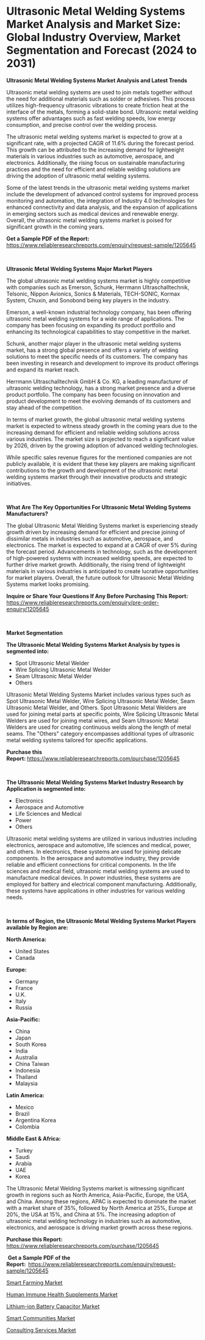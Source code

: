 <p><h1>Ultrasonic Metal Welding Systems Market Analysis and Market Size: Global Industry Overview, Market Segmentation and Forecast (2024 to 2031)</h1></p><p><strong>Ultrasonic Metal Welding Systems Market Analysis and Latest Trends</strong></p>
<p><p>Ultrasonic metal welding systems are used to join metals together without the need for additional materials such as solder or adhesives. This process utilizes high-frequency ultrasonic vibrations to create friction heat at the interface of the metals, forming a solid-state bond. Ultrasonic metal welding systems offer advantages such as fast welding speeds, low energy consumption, and precise control over the welding process.</p><p>The ultrasonic metal welding systems market is expected to grow at a significant rate, with a projected CAGR of 11.6% during the forecast period. This growth can be attributed to the increasing demand for lightweight materials in various industries such as automotive, aerospace, and electronics. Additionally, the rising focus on sustainable manufacturing practices and the need for efficient and reliable welding solutions are driving the adoption of ultrasonic metal welding systems.</p><p>Some of the latest trends in the ultrasonic metal welding systems market include the development of advanced control systems for improved process monitoring and automation, the integration of Industry 4.0 technologies for enhanced connectivity and data analysis, and the expansion of applications in emerging sectors such as medical devices and renewable energy. Overall, the ultrasonic metal welding systems market is poised for significant growth in the coming years.</p></p>
<p><strong>Get a Sample PDF of the Report:&nbsp;</strong> <a href="https://www.reliableresearchreports.com/enquiry/request-sample/1205645">https://www.reliableresearchreports.com/enquiry/request-sample/1205645</a></p>
<p>&nbsp;</p>
<p><strong>Ultrasonic Metal Welding Systems Major Market Players</strong></p>
<p><p>The global ultrasonic metal welding systems market is highly competitive with companies such as Emerson, Schunk, Herrmann Ultraschalltechnik, Telsonic, Nippon Avionics, Sonics & Materials, TECH-SONIC, Kormax System, Chuxin, and Sonobond being key players in the industry.</p><p>Emerson, a well-known industrial technology company, has been offering ultrasonic metal welding systems for a wide range of applications. The company has been focusing on expanding its product portfolio and enhancing its technological capabilities to stay competitive in the market.</p><p>Schunk, another major player in the ultrasonic metal welding systems market, has a strong global presence and offers a variety of welding solutions to meet the specific needs of its customers. The company has been investing in research and development to improve its product offerings and expand its market reach.</p><p>Herrmann Ultraschalltechnik GmbH & Co. KG, a leading manufacturer of ultrasonic welding technology, has a strong market presence and a diverse product portfolio. The company has been focusing on innovation and product development to meet the evolving demands of its customers and stay ahead of the competition.</p><p>In terms of market growth, the global ultrasonic metal welding systems market is expected to witness steady growth in the coming years due to the increasing demand for efficient and reliable welding solutions across various industries. The market size is projected to reach a significant value by 2026, driven by the growing adoption of advanced welding technologies.</p><p>While specific sales revenue figures for the mentioned companies are not publicly available, it is evident that these key players are making significant contributions to the growth and development of the ultrasonic metal welding systems market through their innovative products and strategic initiatives.</p></p>
<p>&nbsp;</p>
<p><strong>What Are The Key Opportunities For Ultrasonic Metal Welding Systems Manufacturers?</strong></p>
<p><p>The global Ultrasonic Metal Welding Systems market is experiencing steady growth driven by increasing demand for efficient and precise joining of dissimilar metals in industries such as automotive, aerospace, and electronics. The market is expected to expand at a CAGR of over 5% during the forecast period. Advancements in technology, such as the development of high-powered systems with increased welding speeds, are expected to further drive market growth. Additionally, the rising trend of lightweight materials in various industries is anticipated to create lucrative opportunities for market players. Overall, the future outlook for Ultrasonic Metal Welding Systems market looks promising.</p></p>
<p><strong>Inquire or Share Your Questions If Any Before Purchasing This Report:</strong> <a href="https://www.reliableresearchreports.com/enquiry/pre-order-enquiry/1205645">https://www.reliableresearchreports.com/enquiry/pre-order-enquiry/1205645</a></p>
<p>&nbsp;</p>
<p><strong>Market Segmentation</strong></p>
<p><strong>The Ultrasonic Metal Welding Systems Market Analysis by types is segmented into:</strong></p>
<p><ul><li>Spot Ultrasonic Metal Welder</li><li>Wire Splicing Ultrasonic Metal Welder</li><li>Seam Ultrasonic Metal Welder</li><li>Others</li></ul></p>
<p><p>Ultrasonic Metal Welding Systems Market includes various types such as Spot Ultrasonic Metal Welder, Wire Splicing Ultrasonic Metal Welder, Seam Ultrasonic Metal Welder, and Others. Spot Ultrasonic Metal Welders are used for joining metal parts at specific points, Wire Splicing Ultrasonic Metal Welders are used for joining metal wires, and Seam Ultrasonic Metal Welders are used for creating continuous welds along the length of metal seams. The "Others" category encompasses additional types of ultrasonic metal welding systems tailored for specific applications.</p></p>
<p><strong>Purchase this Report:&nbsp;</strong><a href="https://www.reliableresearchreports.com/purchase/1205645">https://www.reliableresearchreports.com/purchase/1205645</a></p>
<p>&nbsp;</p>
<p><strong>The Ultrasonic Metal Welding Systems Market Industry Research by Application is segmented into:</strong></p>
<p><ul><li>Electronics</li><li>Aerospace and Automotive</li><li>Life Sciences and Medical</li><li>Power</li><li>Others</li></ul></p>
<p><p>Ultrasonic metal welding systems are utilized in various industries including electronics, aerospace and automotive, life sciences and medical, power, and others. In electronics, these systems are used for joining delicate components. In the aerospace and automotive industry, they provide reliable and efficient connections for critical components. In the life sciences and medical field, ultrasonic metal welding systems are used to manufacture medical devices. In power industries, these systems are employed for battery and electrical component manufacturing. Additionally, these systems have applications in other industries for various welding needs.</p></p>
<p>&nbsp;</p>
<p><strong>In terms of Region, the Ultrasonic Metal Welding Systems Market Players available by Region are:</strong></p>
<p>
    <p> <strong> North America: </strong>
        <ul>
            <li>United States</li>
            <li>Canada</li>
        </ul>
        </p> 
    <p> <strong> Europe: </strong>
        <ul>
            <li>Germany</li>
            <li>France</li>
            <li>U.K.</li>
            <li>Italy</li>
            <li>Russia</li>
        </ul>
        </p> 
    <p> <strong> Asia-Pacific: </strong>
        <ul>
            <li>China</li>
            <li>Japan</li>
            <li>South Korea</li>
            <li>India</li>
            <li>Australia</li>
            <li>China Taiwan</li>
            <li>Indonesia</li>
            <li>Thailand</li>
            <li>Malaysia</li>
        </ul>
        </p> 
    <p> <strong> Latin America: </strong>
        <ul>
            <li>Mexico</li>
            <li>Brazil</li>
            <li>Argentina Korea</li>
            <li>Colombia</li>
        </ul>
        </p> 
    <p> <strong> Middle East & Africa: </strong>
        <ul>
            <li>Turkey</li>
            <li>Saudi</li>
            <li>Arabia</li>
            <li>UAE</li>
            <li>Korea</li>
        </ul>
    </p>
    </p>
<p><p>The Ultrasonic Metal Welding Systems market is witnessing significant growth in regions such as North America, Asia-Pacific, Europe, the USA, and China. Among these regions, APAC is expected to dominate the market with a market share of 35%, followed by North America at 25%, Europe at 20%, the USA at 15%, and China at 5%. The increasing adoption of ultrasonic metal welding technology in industries such as automotive, electronics, and aerospace is driving market growth across these regions.</p></p>
<p><strong>Purchase this Report: </strong><a href="https://www.reliableresearchreports.com/purchase/1205645">https://www.reliableresearchreports.com/purchase/1205645</a></p>
<p>&nbsp;<strong>Get a Sample PDF of the Report:&nbsp;&nbsp;</strong><a href="https://www.reliableresearchreports.com/enquiry/request-sample/1205645">https://www.reliableresearchreports.com/enquiry/request-sample/1205645</a></p>
<p><strong></strong></p>
<p><p><a href="https://medium.com/@oliviastone00/analyzing-smart-farming-market-global-industry-perspective-and-forecast-2024-to-2031-01215faa3fe9">Smart Farming Market</a></p><p><a href="https://github.com/mbisetmhermsr/Market-Research-Report-List-1/blob/main/human-immune-health-supplements-market.md">Human Immune Health Supplements Market</a></p><p><a href="https://github.com/santosh758595/Market-Research-Report-List-3/blob/main/lithium-ion-battery-capacitor-market.md">Lithium-ion Battery Capacitor Market</a></p><p><a href="https://medium.com/@oliviastone00/smart-communities-market-insight-market-trends-growth-forecasted-from-2024-to-2031-09cf77b3c20c">Smart Communities Market</a></p><p><a href="https://medium.com/@oliviastone00/analyzing-consulting-services-market-global-industry-perspective-and-forecast-2024-to-2031-ee1cf79759b4">Consulting Services Market</a></p></p>